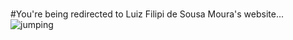 #
#
#
#
#
#
#
#
#
#You're being redirected to Luiz Filipi de Sousa Moura's website...
![jumping](24.jpg)
<meta http-equiv = "refresh" content = "120; url = https://sites.google.com/view/luizfilipidesousamoura" />
